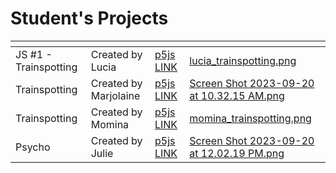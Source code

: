 # Student's Projects



<table data-card-size="large" data-view="cards"><thead><tr><th></th><th></th><th></th><th data-hidden data-card-cover data-type="files"></th></tr></thead><tbody><tr><td>JS #1 - Trainspotting</td><td>Created by Lucia</td><td><a href="https://editor.p5js.org/lmackenzie/sketches/GMACE1lW_">p5js LINK</a></td><td><a href="../.gitbook/assets/lucia_trainspotting.png">lucia_trainspotting.png</a></td></tr><tr><td>Trainspotting</td><td>Created by Marjolaine</td><td><a href="https://editor.p5js.org/Marjolaine77/sketches/rKJYrwUv6E">p5js LINK</a></td><td><a href="../.gitbook/assets/Screen Shot 2023-09-20 at 10.32.15 AM.png">Screen Shot 2023-09-20 at 10.32.15 AM.png</a></td></tr><tr><td>Trainspotting</td><td>Created by Momina</td><td><a href="https://editor.p5js.org/mabid/sketches/RoUZi9dSN">p5js LINK</a></td><td><a href="../.gitbook/assets/momina_trainspotting.png">momina_trainspotting.png</a></td></tr><tr><td>Psycho</td><td>Created by Julie</td><td><a href="https://editor.p5js.org/jchapados/sketches/ISlFBWgii">p5js LINK</a></td><td><a href="../.gitbook/assets/Screen Shot 2023-09-20 at 12.02.19 PM.png">Screen Shot 2023-09-20 at 12.02.19 PM.png</a></td></tr></tbody></table>
